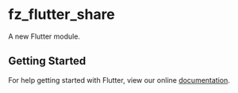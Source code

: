 # fz_flutter_share

A new Flutter module.

## Getting Started

For help getting started with Flutter, view our online
[documentation](https://flutter.dev/).
